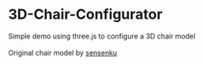 # 3D-Chair-Configurator

Simple demo using three.js to configure a 3D chair model
<br><br>
Original chair model by <a href="https://www.blendswap.com/blends/view/72073" target="_blank">sensenku</a>

